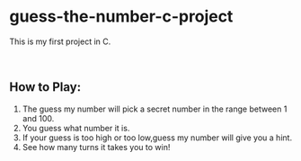 <!DOCTYPE html>
<html>
  <head>
    <h1>guess-the-number-c-project</h1>
  </head>
  <body>
    <p>This is my first project in C.</p>
    <br/>
<h2>How to Play:</h2>
  <ol>
    <li>The guess my number will pick a secret number in the range between 1 and 100.</li>
<li>You guess what number it is.</li>
<li>If your guess is too high or too low,guess my number will give you a hint.</li>
<li>See how many turns it takes you to win!</li>
     </ol>
  </body>
</html>
